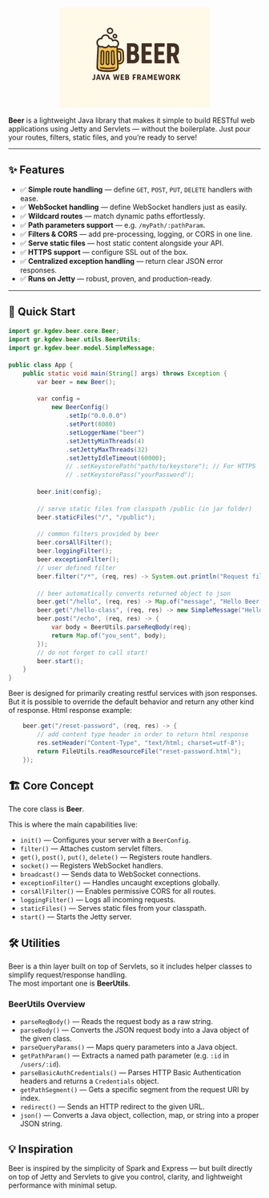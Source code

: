 <p align="center">
<img src="beer-logo.png" alt="Logo" width="300"/>
</p>

**Beer** is a lightweight Java library that makes it simple to build RESTful web applications using Jetty and Servlets — without the boilerplate. Just pour your routes, filters, static files, and you’re ready to serve!

---

## ✨ Features

- ✅ **Simple route handling** — define `GET`, `POST`, `PUT`, `DELETE` handlers with ease.
- ✅ **WebSocket handling** — define WebSocket handlers just as easily.
- ✅ **Wildcard routes** — match dynamic paths effortlessly.
- ✅ **Path parameters support** — e.g. `/myPath/:pathParam`.
- ✅ **Filters & CORS** — add pre-processing, logging, or CORS in one line.
- ✅ **Serve static files** — host static content alongside your API.
- ✅ **HTTPS support** — configure SSL out of the box.
- ✅ **Centralized exception handling** — return clear JSON error responses.
- ✅ **Runs on Jetty** — robust, proven, and production-ready.

---

## 🚀 Quick Start

```java
import gr.kgdev.beer.core.Beer;
import gr.kgdev.beer.utils.BeerUtils;
import gr.kgdev.beer.model.SimpleMessage;

public class App {
    public static void main(String[] args) throws Exception {
        var beer = new Beer();

        var config = 
            new BeerConfig()
                .setIp("0.0.0.0")
                .setPort(8080)
                .setLoggerName("beer")
                .setJettyMinThreads(4)
                .setJettyMaxThreads(32)
                .setJettyIdleTimeout(60000);
                // .setKeystorePath("path/to/keystore"); // For HTTPS
                // .setKeystorePass("yourPassword");

        beer.init(config);

        // serve static files from classpath /public (in jar folder)
        beer.staticFiles("/", "/public");

        // common filters provided by beer
        beer.corsAllFilter();
        beer.loggingFilter();
        beer.exceptionFilter();
        // user defined filter
        beer.filter("/*", (req, res) -> System.out.println("Request filtered!"));

        // beer automatically converts returned object to json
        beer.get("/hello", (req, res) -> Map.of("message", "Hello Beer!"));
        beer.get("/hello-class", (req, res) -> new SimpleMessage("Hello Beer!"));
        beer.post("/echo", (req, res) -> {
            var body = BeerUtils.parseReqBody(req);
            return Map.of("you_sent", body);
        });
        // do not forget to call start!
        beer.start();
    }
}
```

Beer is designed for primarily creating restful services with json responses. But it is possible to override the default behavior and return any other kind of response. Html response example:

```java
    beer.get("/reset-password", (req, res) -> {
        // add content type header in order to return html response
        res.setHeader("Content-Type", "text/html; charset=utf-8");
        return FileUtils.readResourceFile("reset-password.html");
    });
```


## 🏗️ Core Concept

The core class is **Beer**.

This is where the main capabilities live:

- `init()` — Configures your server with a `BeerConfig`.
- `filter()` — Attaches custom servlet filters.
- `get()`, `post()`, `put()`, `delete()` — Registers route handlers.
- `socket()` — Registers WebSocket handlers.
- `broadcast()` — Sends data to WebSocket connections.
- `exceptionFilter()` — Handles uncaught exceptions globally.
- `corsAllFilter()` — Enables permissive CORS for all routes.
- `loggingFilter()` — Logs all incoming requests.
- `staticFiles()` — Serves static files from your classpath.
- `start()` — Starts the Jetty server.

## 🛠️ Utilities

Beer is a thin layer built on top of Servlets, so it includes helper classes to simplify request/response handling.  
The most important one is **BeerUtils**.

### BeerUtils Overview

- `parseReqBody()` — Reads the request body as a raw string.
- `parseBody()` — Converts the JSON request body into a Java object of the given class.
- `parseQueryParams()` — Maps query parameters into a Java object.
- `getPathParam()` — Extracts a named path parameter (e.g. `:id` in `/users/:id`).
- `parseBasicAuthCredentials()` — Parses HTTP Basic Authentication headers and returns a `Credentials` object.
- `getPathSegment()` — Gets a specific segment from the request URI by index.
- `redirect()` — Sends an HTTP redirect to the given URL.
- `json()` — Converts a Java object, collection, map, or string into a proper JSON string.


## 💡 Inspiration
Beer is inspired by the simplicity of Spark and Express — but built directly on top of Jetty and Servlets to give you control, clarity, and lightweight performance with minimal setup.
